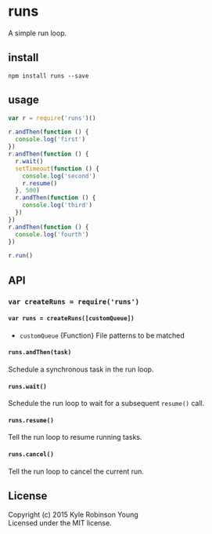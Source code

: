 # runs

A simple run loop.

## install

```shell
npm install runs --save
```

## usage

```js
var r = require('runs')()

r.andThen(function () {
  console.log('first')
})
r.andThen(function () {
  r.wait()
  setTimeout(function () {
    console.log('second')
    r.resume()
  }, 500)
  r.andThen(function () {
    console.log('third')
  })
})
r.andThen(function () {
  console.log('fourth')
})

r.run()
```

## API

### `var createRuns = require('runs')`

#### `var runs = createRuns([customQueue])`

* `customQueue` {Function} File patterns to be matched

#### `runs.andThen(task)`

Schedule a synchronous task in the run loop.

#### `runs.wait()`

Schedule the run loop to wait for a subsequent `resume()` call.

#### `runs.resume()`

Tell the run loop to resume running tasks.

#### `runs.cancel()`

Tell the run loop to cancel the current run.

## License
Copyright (c) 2015 Kyle Robinson Young  
Licensed under the MIT license.
